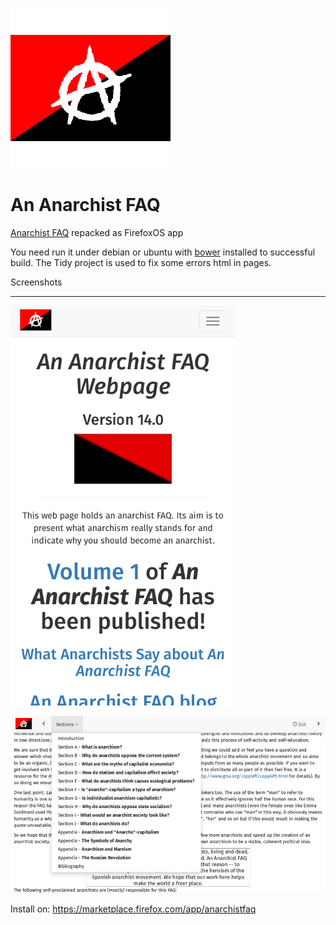 ![logo](https://raw.githubusercontent.com/Vitexus/Anarchist-FAQ/master/img/anarchism-icon256.gif)

An Anarchist FAQ
=============

[Anarchist FAQ](http://anarchism.pageabode.com/afaq/index.html) repacked as FirefoxOS app

You need run it under debian or ubuntu with [bower](http://bower.io/) installed to successful build.
The Tidy project is used to fix some errors html in pages.

Screenshots
___________
![screenshot 1](https://raw.githubusercontent.com/Vitexus/Anarchist-FAQ/master/img/screenshot1.png)


![screenshot 2](https://github.com/Vitexus/Anarchist-FAQ/blob/master/img/screenshot2.png)

Install on:
https://marketplace.firefox.com/app/anarchistfaq